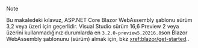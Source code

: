 > [!NOTE]
> Bu makaledeki kılavuz, ASP.NET Core Blazor WebAssembly şablonu sürüm 3,2 veya üzeri için geçerlidir. Visual Studio sürüm 16,6 Preview 2 veya üzerini kullanmadığınız durumlarda en `3.2.0-preview5.20216.8`son Blazor WebAssembly şablonunu (sürüm) almak için, bkz <xref:blazor/get-started>..

